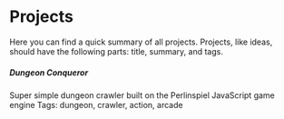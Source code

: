 # Projects
Here you can find a quick summary of all projects. Projects, like ideas, should have the following parts:
title, summary, and tags.

##### Dungeon Conqueror
Super simple dungeon crawler built on the Perlinspiel JavaScript game engine
Tags: dungeon, crawler, action, arcade
